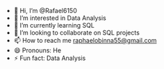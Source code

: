 - 👋 Hi, I’m @Rafael6150
- 👀 I’m interested in Data Analysis
- 🌱 I’m currently learning SQL
- 💞️ I’m looking to collaborate on SQL projects
- 📫 How to reach me raphaelobinna55@gmail.com
- 😄 Pronouns: He
- ⚡ Fun fact: Data Analysis

<!---
Rafael6150/Rafael6150 is a ✨ special ✨ repository because its `README.md` (this file) appears on your GitHub profile.
You can click the Preview link to take a look at your changes.
--->
